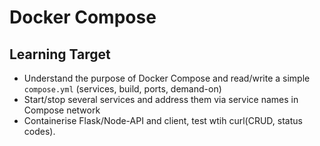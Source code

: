 # Docker Compose

## Learning Target

* Understand the purpose of Docker Compose and read/write a simple `compose.yml` (services, build, ports, demand-on)
* Start/stop several services and address them via service names in Compose network
* Containerise Flask/Node-API and client, test wtih curl(CRUD, status codes).